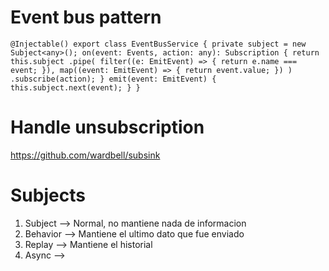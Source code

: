 # Event bus pattern
`@Injectable()
export class EventBusService {
 private subject = new Subject<any>();
 on(event: Events, action: any): Subscription {
 return this.subject
 .pipe(
 filter((e: EmitEvent) => {
 return e.name === event;
 }),
 map((event: EmitEvent) => {
 return event.value;
 })
 )
 .subscribe(action);
 }
 emit(event: EmitEvent) {
 this.subject.next(event);
 }
}`

# Handle unsubscription
https://github.com/wardbell/subsink

# Subjects
1. Subject --> Normal, no mantiene nada de informacion
2. Behavior --> Mantiene el ultimo dato que fue enviado
3. Replay --> Mantiene el historial
4. Async --> 